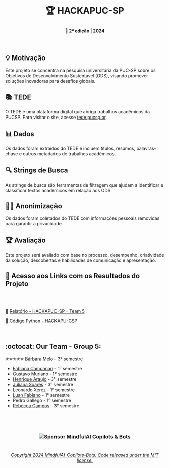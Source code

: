   
<!-- ![1](https://github.com/MindfulAI-Copilots-Bots/HACKAPUCSP/assets/113218619/adb8aa64-cd7e-4eec-8bb8-2fa976643ee2  --> 

<!--  <p align="center"> 
  <img src="https://github.com/MindfulAI-Copilots-Bots/HACKAPUCSP/assets/113218619/af3ed272-5128-4e22-b129-f7b94fef6f9b"/> --> 
 
  
 <br>
 
 #  <p align="center"> 🏆 HACKAPUC-SP
 #### <p align="center"> 📅 2ª edição | 2024

 <br>

## 💡 Motivação
Este projeto se concentra na pesquisa universitária da PUC-SP sobre os Objetivos de Desenvolvimento Sustentável (ODS), visando promover soluções inovadoras para desafios globais.


## 📚 TEDE
O TEDE é uma plataforma digital que abriga trabalhos acadêmicos da PUCSP. Para visitar o site, acesse [tede.pucsp.br](https://tede.pucsp.br/).

## 📊 Dados
Os dados foram extraídos do TEDE e incluem títulos, resumos, palavras-chave e outros metadados de trabalhos acadêmicos.

## 🔍 Strings de Busca
As strings de busca são ferramentas de filtragem que ajudam a identificar e classificar textos acadêmicos em relação aos ODS.

## 🕵️‍♀️ Anonimização
Os dados foram coletados do TEDE com informações pessoais removidas para garantir a privacidade.

## 🏆 Avaliação
Este projeto será avaliado com base no processo, desempenho, criatividade da solução, descobertas e habilidades de comunicação e apresentação.

## 🔗 Acesso aos Links com os Resultados do Projeto

 <br><br>

📝 [Relatório - HACKAPUC-SP - Team 5](https://github.com/MindfulAI-Copilots-Bots/HACKAPUCSP/blob/ce085344cc355a47ff9c286cf28784ae6ea6fe3c/Resultados/relato%CC%81rio%20hackapucsp_Grupo_5.pdf)

🐍 [Código Python - HACKAPU-CSP](https://github.com/MindfulAI-Copilots-Bots/HACKAPUCSP/blob/a541669b14ed26160b1dbf07a64c421e36ec4a1e/Resultados/hackaPUCSP.py)

 <br>

## :octocat: Our Team - Group 5:

✯✯✯✯✯ [Bárbara Melo](https://github.com/babisxs23) - 3° semestre
- [Fabiana Campanari](https://github.com/FabianaCampanari) - 1° semestre
- Gustavo Muriano - 1° semestre
- [Henrique Araujo](https://github.com/skRichsk) - 3° semestre
- [Juliana Soares](https://github.com/julianamiranda1) - 3° semestre
- Leonardo Xerez - 1° semestre
- [Luan Fabiano](https://github.com/LuanFabiano28) - 1° semestre
- Pedro Gallego - 1° semestre
- [Rebecca Campos](https://github.com/becamparezzo) - 3° semestre

#
 <br>

### <p align="center"> [![Sponsor MindfulAI Copilots & Bots](https://img.shields.io/badge/Sponsor-MindfulAI%20Copilots%20%26%20Bots-brightgreen?logo=GitHub)](https://github.com/sponsors/MindfulAI-Copilots-Bots)  

#

 ###### <p align="center"> [Copyright 2024 MindfulAI-Copilots-Bots. Code released under the  MIT license.](https://github.com/MindfulAI-Copilots-Bots/HACKAPUCSP/blob/1f52fe3745392c0454d03ab7162670d9b09361bf/LICENSE)



